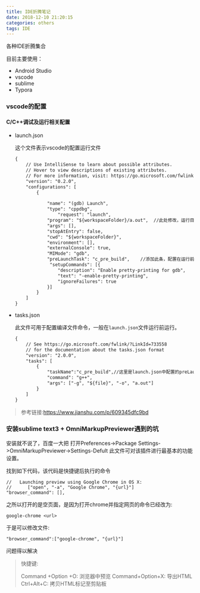 ```yaml
---
title: IDE折腾笔记
date: 2018-12-10 21:20:15
categories: others
tags: IDE
---
```


各种IDE折腾集合

目前主要使用：

- Android Studio
- vscode
- sublime
- Typora

<!--more-->

### vscode的配置

#### C/C++调试及运行相关配置

- launch.json

  这个文件表示vscode的配置运行文件

  ```xml
  {
      // Use IntelliSense to learn about possible attributes.
      // Hover to view descriptions of existing attributes.
      // For more information, visit: https://go.microsoft.com/fwlink/?linkid=830387
      "version": "0.2.0",
      "configurations": [
          {
      
              "name": "(gdb) Launch",
              "type": "cppdbg",
                  "request": "launch",
              "program": "${workspaceFolder}/a.out",  //此处修改，运行目录下编译后生成的a.out文件
              "args": [],
              "stopAtEntry": false,
              "cwd": "${workspaceFolder}",
              "environment": [],
              "externalConsole": true,
              "MIMode": "gdb",
              "preLaunchTask": "c_pre_build",    //添加此条，配置在运行前进行编译，引号中的名字随便取
               "setupCommands": [{
                  "description": "Enable pretty-printing for gdb",
                  "text": "-enable-pretty-printing",
                  "ignoreFailures": true
              }]
          }
      ]
  }
  ```


- tasks.json

  此文件可用于配置编译文件命令，一般在`launch.json`文件运行前运行。

  ```xml
  {
      // See https://go.microsoft.com/fwlink/?LinkId=733558
      // for the documentation about the tasks.json format
      "version": "2.0.0",
      "tasks": [
          {
              "taskName":"c_pre_build",//这里是launch.json中配置的preLaunchTask字段
              "command": "g++",
              "args": ["-g", "${file}", "-o", "a.out"]
          }
      ]
  }
  ```

> 参考链接:https://www.jianshu.com/p/609345dfc9bd 

### 安装sublime text3 + OmniMarkupPreviewer遇到的坑

安装就不说了，百度一大把
打开Preferences->Package Settings->OmniMarkupPreviewer->Settings-Defult 
此文件可对该插件进行最基本的功能设置。

找到如下代码，该代码是快捷键后执行的命令

```
//   Launching preview using Google Chrome in OS X:
//      ["open", "-a", "Google Chrome", "{url}"]
"browser_command": [],
```

之所以打开的是空页面，是因为打开chrome并指定网页的命令已经改为:

```
google-chrome <url>
```

于是可以修改文件:

```
"browser_command":["google-chrome", "{url}"]
```

问题得以解决

>  快捷键:
>
> Command +Option +O: 浏览器中预览
> Command+Option+X: 导出HTML
> Ctrl+Alt+C: 拷贝HTML标记至剪贴板

